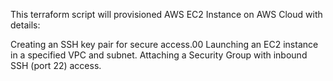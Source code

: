 This terraform script will provisioned AWS EC2 Instance on AWS Cloud with details:

Creating an SSH key pair for secure access.00
Launching an EC2 instance in a specified VPC and subnet.
Attaching a Security Group with inbound SSH (port 22) access.
